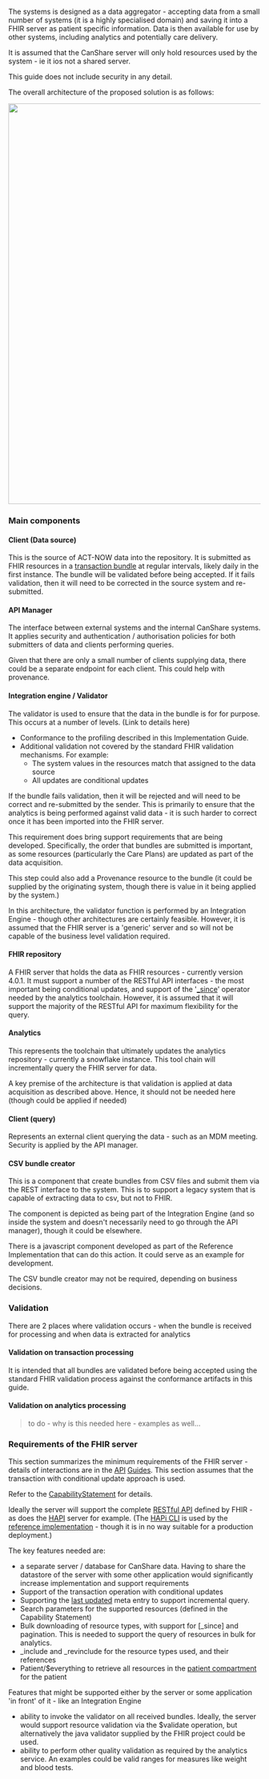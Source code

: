 

The systems is designed as a data aggregator - accepting data from a small number of systems (it is a highly specialised domain) and saving it into a FHIR server as patient specific information. Data is then available for use by other systems, including analytics and potentially care delivery.

It is assumed that the CanShare server will only hold resources used by the system - ie it ios not a shared server.

This guide does not include security in any detail.

The overall architecture of the proposed solution is as follows:

<img style="width:800px; float:none" src="architecture.png"/>

### Main components 


#### Client (Data source)
This is the source of ACT-NOW data into the repository. It is submitted as FHIR resources in a [transaction bundle](api-input.html) at regular intervals, likely daily in the first instance. The bundle will be validated before being accepted. If it fails validation, then it will need to be corrected in the source system and re-submitted.

#### API Manager
The interface between external systems and the internal CanShare systems. It applies security and authentication / authorisation policies for both submitters of data and clients performing queries.

Given that there are only a small number of clients supplying data, there could be a separate endpoint for each client. This could help with provenance.

#### Integration engine / Validator
The validator is used to ensure that the data in the bundle is for for purpose. This occurs at a number of levels. (Link to details here) 
* Conformance to the profiling described in this Implementation Guide.
* Additional validation not covered by the standard FHIR validation mechanisms. For example:
    * The system values in the resources match that assigned to the data source
    * All updates are conditional updates

If the bundle fails validation, then it will be rejected and will need to be correct and re-submitted by the sender. This is primarily to ensure that the analytics is being performed against valid data - it is such harder to correct once it has been imported into the FHIR server.

This requirement does bring support requirements that are being developed. Specifically, the order that bundles are submitted is important, as some resources (particularly the Care Plans) are updated as part of the data acquisition.

This step could also add a Provenance resource to the bundle (it could be supplied by the originating system, though there is value in it being applied by the system.)

In this architecture, the validator function is performed by an Integration Engine - though other architectures are certainly feasible. However, it is assumed that the FHIR server is a 'generic' server and so will not be capable of the business level validation required.

#### FHIR repository
A FHIR server that holds the data as FHIR resources - currently version 4.0.1. It must support a number of the RESTful API interfaces - the most important being conditional updates, and support of the '[_since](http://hl7.org/fhir/http.html#history)' operator needed by the analytics toolchain. However, it is assumed that it will support the majority of the RESTful API for maximum flexibility for the query.

#### Analytics
This represents the toolchain that ultimately updates the analytics repository - currently a snowflake instance. This tool chain will incrementally query the FHIR server for data.

A key premise of the architecture is that validation is applied at data acquisition as described above. Hence, it should not be needed here (though could be applied if needed)

#### Client (query)
Represents an external client querying the data - such as an MDM meeting. Security is applied by the API manager.

#### CSV bundle creator
This is a component that create bundles from CSV files and submit them via the REST interface to the system. This is to support a legacy system that is capable of extracting data to csv, but not to FHIR. 

The component is depicted as being part of the Integration Engine (and so inside the system and doesn't necessarily need to go through the API manager), though it could be elsewhere.

There is a javascript component developed as part of the Reference Implementation that can do this action. It could serve as an example for development. 

The CSV bundle creator may not be required, depending on business decisions.

### Validation

There are 2 places where validation occurs - when the bundle is received for processing and when data is extracted for analytics

#### Validation on transaction processing

It is intended that all bundles are validated before being accepted using the standard FHIR validation process against the conformance artifacts in this guide.

#### Validation on analytics processing

> to do - why is this needed here - examples as well...

### Requirements of the FHIR server
This section summarizes the minimum requirements of the FHIR server - details of interactions are in the [API](api-input.html) [Guides](api-query.html). This section assumes that the transaction with conditional update approach is used.

Refer to the [CapabilityStatement](CapabilityStatement-AnCapabilityStatement.html) for details.

Ideally the server will support the complete [RESTful API](http://hl7.org/fhir/http.html) defined by FHIR - as does the [HAPI](https://hapifhir.io/) server for example. (The [HAPi CLI](https://hapifhir.io/hapi-fhir/docs/tools/hapi_fhir_cli.html) is used by the [reference implementation](reference-implementation.html) - though it is in no way suitable for a production deployment.)

The key features needed are:

* a separate server / database for CanShare data. Having to share the datastore of the server with some other application would significantly increase implementation and support requirements
* Support of the transaction operation with conditional updates
* Supporting the [last updated](http://hl7.org/fhir/resource-definitions.html#Meta.lastUpdated) meta entry to support incremental query.
* Search parameters for the supported resources (defined in the Capability Statement)
* Bulk downloading of resource types, with support for [_since] and pagination. This is needed to support the query of resources in bulk for analytics.
* _include and _revinclude for the resource types used, and their references 
* Patient/$everything to retrieve all resources in the [patient compartment](http://hl7.org/fhir/compartmentdefinition-patient.html) for the patient

Features that might be supported either by the server or some application 'in front' of it - like an Integration Engine

* ability to invoke the validator on all received bundles. Ideally, the server would support resource validation via the $validate operation, but alternatively the java validator supplied by the FHIR project could be used.
* ability to perform other quality validation as required by the analytics service. An examples could be valid ranges for measures like weight and blood tests.

<!--

---


overall architecture
    from previous google docs - include integration engine at front for validation
        external api simple receive transaction bundle
            endpoint can be specific for data source
                can check systems in bundle as well...
        ? also add provenance resource
            if so, store original in Bundle endpoint
    stephens diagrams
        links to analytics - query via rest calls
            not currently defined
    security not currently defined    
    aggregator
    store as fhir resources
    validation - details on a separate page - or in the API
-->